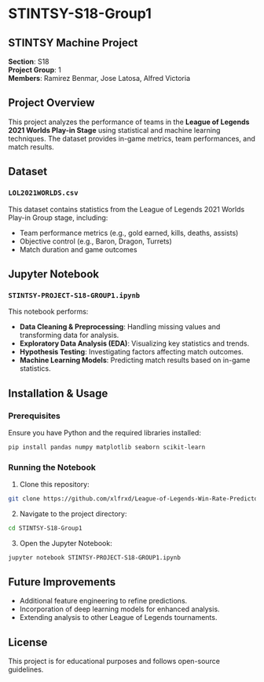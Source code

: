 # STINTSY-S18-Group1

## STINTSY Machine Project

**Section**: S18  
**Project Group**: 1  
**Members**: Ramirez Benmar, Jose Latosa, Alfred Victoria  

## Project Overview
This project analyzes the performance of teams in the **League of Legends 2021 Worlds Play-in Stage** using statistical and machine learning techniques. The dataset provides in-game metrics, team performances, and match results.

## Dataset
### `LOL2021WORLDS.csv`
This dataset contains statistics from the League of Legends 2021 Worlds Play-in Group stage, including:
- Team performance metrics (e.g., gold earned, kills, deaths, assists)
- Objective control (e.g., Baron, Dragon, Turrets)
- Match duration and game outcomes

## Jupyter Notebook
### `STINTSY-PROJECT-S18-GROUP1.ipynb`
This notebook performs:
- **Data Cleaning & Preprocessing**: Handling missing values and transforming data for analysis.
- **Exploratory Data Analysis (EDA)**: Visualizing key statistics and trends.
- **Hypothesis Testing**: Investigating factors affecting match outcomes.
- **Machine Learning Models**: Predicting match results based on in-game statistics.

## Installation & Usage
### Prerequisites
Ensure you have Python and the required libraries installed:
```bash
pip install pandas numpy matplotlib seaborn scikit-learn
```

### Running the Notebook
1. Clone this repository:
```bash
git clone https://github.com/xlfrxd/League-of-Legends-Win-Rate-Predictor/
```
2. Navigate to the project directory:
```bash
cd STINTSY-S18-Group1
```
3. Open the Jupyter Notebook:
```bash
jupyter notebook STINTSY-PROJECT-S18-GROUP1.ipynb
```

## Future Improvements
- Additional feature engineering to refine predictions.
- Incorporation of deep learning models for enhanced analysis.
- Extending analysis to other League of Legends tournaments.

## License
This project is for educational purposes and follows open-source guidelines.
